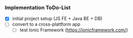 ### Implementation ToDo-List
- [x] initial project setup (JS FE + Java BE + DB)
- [ ] convert to a cross-plattform app
  - [ ] test Ionic Framework (https://ionicframework.com/)